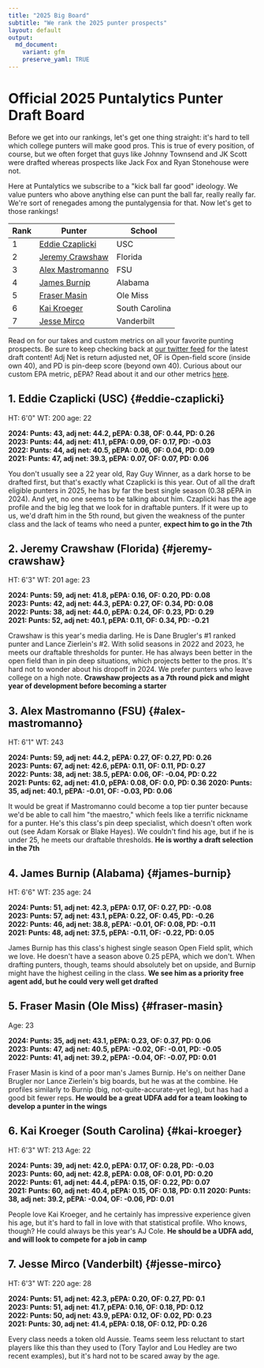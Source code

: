 ```yaml
---
title: "2025 Big Board"
subtitle: "We rank the 2025 punter prospects"
layout: default
output:
  md_document:
    variant: gfm
    preserve_yaml: TRUE
---
```

# Official 2025 Puntalytics Punter Draft Board

Before we get into our rankings, let's get one thing straight: it's hard to tell which college punters will make good pros. This is true of every position, of course, but we often forget that guys like Johnny Townsend and JK Scott were drafted whereas prospects like Jack Fox and Ryan Stonehouse were not. 

Here at Puntalytics we subscribe to a "kick ball far good" ideology. We value punters who above anything else can punt the ball far, really really far. We're sort of renegades among the puntalygensia for that. Now let's get to those rankings!

| Rank | Punter | School |
|--|--|--|
| 1 | [Eddie Czaplicki](#eddie-czaplicki)| USC
| 2 | [Jeremy Crawshaw](#jeremy-crawshaw)| Florida
| 3 | [Alex Mastromanno](#alex-mastromanno)| FSU 
| 4 | [James Burnip](#james-burnip)| Alabama
| 5 | [Fraser Masin](#Fraser-Masin)| Ole Miss
| 6 | [Kai Kroeger](#Kai-Kroeger)| South Carolina
| 7 | [Jesse Mirco](#jesse-mirco)| Vanderbilt

Read on for our takes and custom metrics on all your favorite punting prospects. Be sure to keep checking back at [our twitter feed](https://twitter.com/ThePuntRunts) for the latest draft content! Adj Net is return adjusted net, OF is Open-field score (inside own 40), and PD is pin-deep score (beyond own 40). Curious about our custom EPA metric, pEPA? Read about it and our other metrics [here](/metrics.html).
  
## 1. Eddie Czaplicki (USC) {#eddie-czaplicki}
HT: 6'0"  WT: 200  age: 22 
  
**2024: Punts: 43, adj net: 44.2, pEPA: 0.38, OF: 0.44, PD: 0.26**   
**2023: Punts: 44, adj net: 41.1, pEPA: 0.09, OF: 0.17, PD: -0.03**  
**2022: Punts: 44, adj net: 40.5, pEPA: 0.06, OF: 0.04, PD: 0.09**  
**2021: Punts: 47, adj net: 39.3, pEPA: 0.07, OF: 0.07, PD: 0.06** 

You don't usually see a 22 year old, Ray Guy Winner, as a dark horse to be drafted first, but that's exactly what Czaplicki is this year. Out of all the draft eligible punters in 2025, he has by far the best single season (0.38 pEPA in 2024). And yet, no one seems to be talking about him. Czaplicki has the age profile and the big leg that we look for in draftable punters. If it were up to us, we'd draft him in the 5th round, but given the weakness of the punter class and the lack of teams who need a punter, **expect him to go in the 7th**

## 2. Jeremy Crawshaw (Florida) {#jeremy-crawshaw}
HT: 6'3"  WT: 201  age: 23 
  
**2024: Punts: 59, adj net: 41.8, pEPA: 0.16, OF: 0.20, PD: 0.08**   
**2023: Punts: 42, adj net: 44.3, pEPA: 0.27, OF: 0.34, PD: 0.08**  
**2022: Punts: 38, adj net: 44.0, pEPA: 0.24, OF: 0.23, PD: 0.29**  
**2021: Punts: 52, adj net: 40.1, pEPA: 0.11, OF: 0.34, PD: -0.21** 

Crawshaw is this year's media darling. He is Dane Brugler's #1 ranked punter and Lance Zierlein's #2. With solid seasons in 2022 and 2023, he meets our draftable thresholds for punter. He has always been better in the open field than in pin deep situations, which projects better to the pros. It's hard not to wonder about his dropoff in 2024. We prefer punters who leave college on a high note. **Crawshaw projects as a 7th round pick and might year of development before becoming a starter**

## 3. Alex Mastromanno (FSU) {#alex-mastromanno}
HT: 6'1"  WT: 243   
  
**2024: Punts: 59, adj net: 44.2, pEPA: 0.27, OF: 0.27, PD: 0.26**   
**2023: Punts: 67, adj net: 42.6, pEPA: 0.11, OF: 0.11, PD: 0.27**  
**2022: Punts: 38, adj net: 38.5, pEPA: 0.06, OF: -0.04, PD: 0.22**  
**2021: Punts: 62, adj net: 41.0, pEPA: 0.08, OF: 0.0, PD: 0.36** 
**2020: Punts: 35, adj net: 40.1, pEPA: -0.01, OF: -0.03, PD: 0.06** 

It would be great if Mastromanno could become a top tier punter because we'd be able to call him "the maestro," which feels like a terrific nickname for a punter. He's this class's pin deep specialist, which doesn't often work out (see Adam Korsak or Blake Hayes). We couldn't find his age, but if he is under 25, he meets our draftable thresholds. **He is worthy a draft selection in the 7th**

## 4. James Burnip (Alabama) {#james-burnip}
HT: 6'6"  WT: 235  age: 24 
  
**2024: Punts: 51, adj net: 42.3, pEPA: 0.17, OF: 0.27, PD: -0.08**   
**2023: Punts: 57, adj net: 43.1, pEPA: 0.22, OF: 0.45, PD: -0.26**  
**2022: Punts: 46, adj net: 38.8, pEPA: -0.01, OF: 0.08, PD: -0.11**  
**2021: Punts: 48, adj net: 37.5, pEPA: -0.11, OF: -0.22, PD: 0.05** 

James Burnip has this class's highest single season Open Field split, which we love. He doesn't have a season above 0.25 pEPA, which we don't. When drafting punters, though, teams should absolutely bet on upside, and Burnip might have the highest ceiling in the class. **We see him as a priority free agent add, but he could very well get drafted**

## 5. Fraser Masin (Ole Miss) {#fraser-masin}
Age: 23
  
**2024: Punts: 35, adj net: 43.1, pEPA: 0.23, OF: 0.37, PD: 0.06**   
**2023: Punts: 47, adj net: 40.5, pEPA: -0.02, OF: -0.01, PD: -0.05**  
**2022: Punts: 41, adj net: 39.2, pEPA: -0.04, OF: -0.07, PD: 0.01** 

Fraser Masin is kind of a poor man's James Burnip. He's on neither Dane Brugler nor Lance Zierlein's big boards, but he was at the combine. He profiles similarly to Burnip (big, not-quite-accurate-yet leg), but has had a good bit fewer reps. **He would be a great UDFA add for a team looking to develop a punter in the wings**

## 6. Kai Kroeger (South Carolina) {#kai-kroeger}
HT: 6'3"  WT: 213 Age: 22   
  
**2024: Punts: 39, adj net: 42.0, pEPA: 0.17, OF: 0.28, PD: -0.03**   
**2023: Punts: 60, adj net: 42.8, pEPA: 0.08, OF: 0.01, PD: 0.20**  
**2022: Punts: 61, adj net: 44.4, pEPA: 0.15, OF: 0.22, PD: 0.07**  
**2021: Punts: 60, adj net: 40.4, pEPA: 0.15, OF: 0.18, PD: 0.11** 
**2020: Punts: 38, adj net: 39.2, pEPA: -0.04, OF: -0.06, PD: 0.01** 

People love Kai Kroeger, and he certainly has impressive experience given his age, but it's hard to fall in love with that statistical profile. Who knows, though? He could always be this year's AJ Cole. **He should be a UDFA add, and will look to compete for a job in camp**

## 7. Jesse Mirco (Vanderbilt) {#jesse-mirco}
HT: 6'3"  WT: 220  age: 28 
  
**2024: Punts: 51, adj net: 42.3, pEPA: 0.20, OF: 0.27, PD: 0.1**   
**2023: Punts: 51, adj net: 41.7, pEPA: 0.16, OF: 0.18, PD: 0.12**  
**2022: Punts: 50, adj net: 43.9, pEPA: 0.12, OF: 0.02, PD: 0.23**  
**2021: Punts: 30, adj net: 41.4, pEPA: 0.18, OF: 0.12, PD: 0.26** 

Every class needs a token old Aussie. Teams seem less reluctant to start players like this than they used to (Tory Taylor and Lou Hedley are two recent examples), but it's hard not to be scared away by the age.
